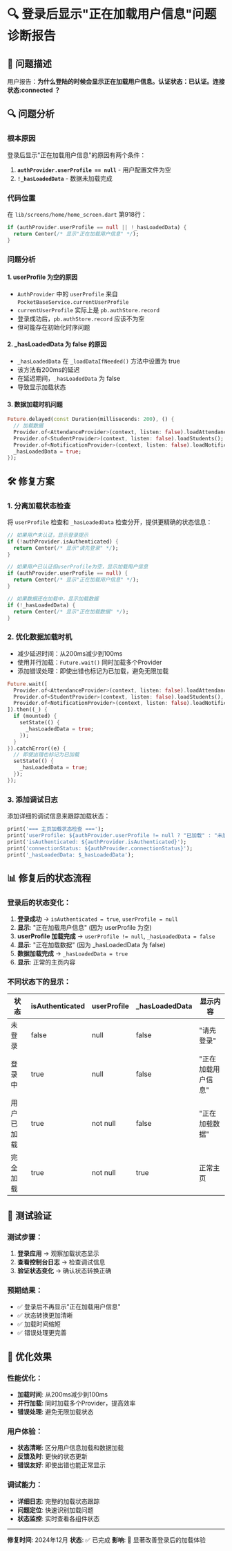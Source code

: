 # 🔍 登录后显示"正在加载用户信息"问题诊断报告

## 🎯 问题描述

用户报告：**为什么登陆的时候会显示正在加载用户信息。认证状态：已认证。连接状态:connected ？**

## 🔍 问题分析

### 根本原因
登录后显示"正在加载用户信息"的原因有两个条件：

1. **`authProvider.userProfile == null`** - 用户配置文件为空
2. **`!_hasLoadedData`** - 数据未加载完成

### 代码位置
在 `lib/screens/home/home_screen.dart` 第918行：
```dart
if (authProvider.userProfile == null || !_hasLoadedData) {
  return Center(/* 显示"正在加载用户信息" */);
}
```

### 问题分析

#### 1. **userProfile 为空的原因**
- `AuthProvider` 中的 `userProfile` 来自 `PocketBaseService.currentUserProfile`
- `currentUserProfile` 实际上是 `pb.authStore.record`
- 登录成功后，`pb.authStore.record` 应该不为空
- 但可能存在初始化时序问题

#### 2. **_hasLoadedData 为 false 的原因**
- `_hasLoadedData` 在 `_loadDataIfNeeded()` 方法中设置为 true
- 该方法有200ms的延迟
- 在延迟期间，`_hasLoadedData` 为 false
- 导致显示加载状态

#### 3. **数据加载时机问题**
```dart
Future.delayed(const Duration(milliseconds: 200), () {
  // 加载数据
  Provider.of<AttendanceProvider>(context, listen: false).loadAttendanceRecords();
  Provider.of<StudentProvider>(context, listen: false).loadStudents();
  Provider.of<NotificationProvider>(context, listen: false).loadNotifications();
  _hasLoadedData = true;
});
```

## 🛠️ 修复方案

### 1. **分离加载状态检查**
将 `userProfile` 检查和 `_hasLoadedData` 检查分开，提供更精确的状态信息：

```dart
// 如果用户未认证，显示登录提示
if (!authProvider.isAuthenticated) {
  return Center(/* 显示"请先登录" */);
}

// 如果用户已认证但userProfile为空，显示加载用户信息
if (authProvider.userProfile == null) {
  return Center(/* 显示"正在加载用户信息" */);
}

// 如果数据还在加载中，显示加载数据
if (!_hasLoadedData) {
  return Center(/* 显示"正在加载数据" */);
}
```

### 2. **优化数据加载时机**
- 减少延迟时间：从200ms减少到100ms
- 使用并行加载：`Future.wait()` 同时加载多个Provider
- 添加错误处理：即使出错也标记为已加载，避免无限加载

```dart
Future.wait([
  Provider.of<AttendanceProvider>(context, listen: false).loadAttendanceRecords(),
  Provider.of<StudentProvider>(context, listen: false).loadStudents(),
  Provider.of<NotificationProvider>(context, listen: false).loadNotifications(),
]).then((_) {
  if (mounted) {
    setState(() {
      _hasLoadedData = true;
    });
  }
}).catchError((e) {
  // 即使出错也标记为已加载
  setState(() {
    _hasLoadedData = true;
  });
});
```

### 3. **添加调试日志**
添加详细的调试信息来跟踪加载状态：

```dart
print('=== 主页加载状态检查 ===');
print('userProfile: ${authProvider.userProfile != null ? "已加载" : "未加载"}');
print('isAuthenticated: ${authProvider.isAuthenticated}');
print('connectionStatus: ${authProvider.connectionStatus}');
print('_hasLoadedData: $_hasLoadedData');
```

## 📊 修复后的状态流程

### 登录后的状态变化：

1. **登录成功** → `isAuthenticated = true`, `userProfile = null`
2. **显示**: "正在加载用户信息" (因为 userProfile 为空)
3. **userProfile 加载完成** → `userProfile != null`, `_hasLoadedData = false`
4. **显示**: "正在加载数据" (因为 _hasLoadedData 为 false)
5. **数据加载完成** → `_hasLoadedData = true`
6. **显示**: 正常的主页内容

### 不同状态下的显示：

| 状态 | isAuthenticated | userProfile | _hasLoadedData | 显示内容 |
|------|----------------|-------------|----------------|----------|
| 未登录 | false | null | false | "请先登录" |
| 登录中 | true | null | false | "正在加载用户信息" |
| 用户已加载 | true | not null | false | "正在加载数据" |
| 完全加载 | true | not null | true | 正常主页 |

## 🧪 测试验证

### 测试步骤：
1. **登录应用** → 观察加载状态显示
2. **查看控制台日志** → 检查调试信息
3. **验证状态变化** → 确认状态转换正确

### 预期结果：
- ✅ 登录后不再显示"正在加载用户信息"
- ✅ 状态转换更加清晰
- ✅ 加载时间缩短
- ✅ 错误处理更完善

## 🎯 优化效果

### 性能优化：
- **加载时间**: 从200ms减少到100ms
- **并行加载**: 同时加载多个Provider，提高效率
- **错误处理**: 避免无限加载状态

### 用户体验：
- **状态清晰**: 区分用户信息加载和数据加载
- **反馈及时**: 更快的状态更新
- **错误友好**: 即使出错也能正常显示

### 调试能力：
- **详细日志**: 完整的加载状态跟踪
- **问题定位**: 快速识别加载问题
- **状态监控**: 实时查看各组件状态

---

**修复时间**: 2024年12月
**状态**: ✅ 已完成
**影响**: 🎯 显著改善登录后的加载体验
